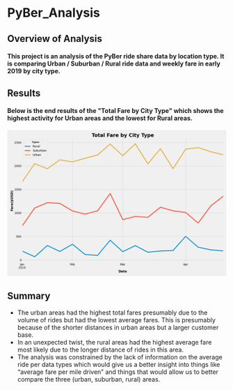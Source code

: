 # PyBer_Analysis


## Overview of Analysis
#### This project is an analysis of the PyBer ride share data by location type. It is comparing Urban / Suburban / Rural ride data and weekly fare in early 2019 by city type.  

## Results
#### Below is the end results of the "Total Fare by City Type" which shows the highest activity for Urban areas and the lowest for Rural areas.
![PyBer_fare_summary](analysis/PyBer_fare_summary.png)


## Summary
-	The urban areas had the highest total fares presumably due to the volume of rides but had the lowest average fares. This is presumably because of the shorter distances in urban areas but a larger customer base.
-	In an unexpected twist, the rural areas had the highest average fare most likely due to the longer distance of rides in this area.
-	The analysis was constrained by the lack of information on the average ride per data types which would give us a better insight into things like “average fare per mile driven” and things that would allow us to better compare the three (urban, suburban, rural) areas.
